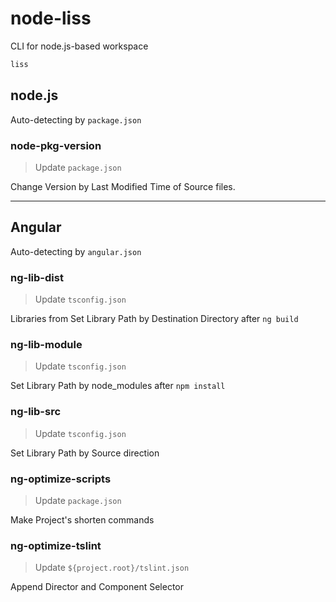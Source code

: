 # node-liss

CLI for node.js-based workspace

```bash
liss
```

## node.js

Auto-detecting by `package.json`

### node-pkg-version
> Update `package.json`    

Change Version by Last Modified Time of Source files.

---

## Angular

Auto-detecting by `angular.json`


### ng-lib-dist
> Update `tsconfig.json`

Libraries from 
Set Library Path by Destination Directory after `ng build`

### ng-lib-module
> Update `tsconfig.json`

Set Library Path by node_modules after `npm install`

### ng-lib-src    
> Update `tsconfig.json`

Set Library Path by Source direction

### ng-optimize-scripts    
> Update `package.json`

Make Project's shorten commands


### ng-optimize-tslint    
> Update `${project.root}/tslint.json`

Append Director and Component Selector

